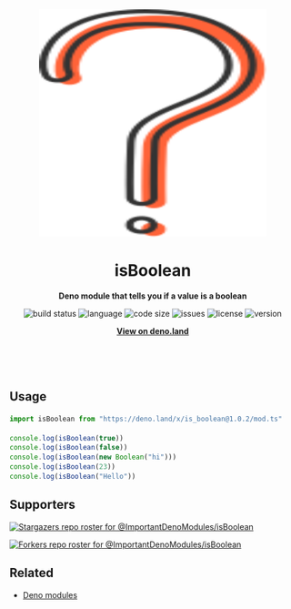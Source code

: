 <div align="center">
    <img src="assets/logo.svg" width="400" height="400" alt="quesiton mark">
    <h1>isBoolean</h1>
    <p>
        <b>Deno module that tells you if a value is a boolean</b>
    </p>
    <p>
        <img alt="build status" src="https://img.shields.io/github/workflow/status/ImportantDenoModules/isBoolean/Deno?label=checks" >
        <img alt="language" src="https://img.shields.io/github/languages/top/ImportantDenoModules/isBoolean" >
        <img alt="code size" src="https://img.shields.io/github/languages/code-size/ImportantDenoModules/isBoolean">
        <img alt="issues" src="https://img.shields.io/github/issues/ImportantDenoModules/isBoolean" >
        <img alt="license" src="https://img.shields.io/github/license/ImportantDenoModules/isBoolean">
        <img alt="version" src="https://img.shields.io/github/v/release/ImportantDenoModules/isBoolean">
    </p>
    <p>
        <b><a href="https://deno.land/x/is_boolean">View on deno.land</a></b>
    </p>
    <br>
    <br>
    <br>
</div>

## Usage

```ts
import isBoolean from "https://deno.land/x/is_boolean@1.0.2/mod.ts"

console.log(isBoolean(true))
console.log(isBoolean(false))
console.log(isBoolean(new Boolean("hi")))
console.log(isBoolean(23))
console.log(isBoolean("Hello"))
```

## Supporters

[![Stargazers repo roster for @ImportantDenoModules/isBoolean](https://reporoster.com/stars/ImportantDenoModules/isBoolean)](https://github.com/ImportantDenoModules/isBoolean/stargazers)

[![Forkers repo roster for @ImportantDenoModules/isBoolean](https://reporoster.com/forks/ImportantDenoModules/isBoolean)](https://github.com/ImportantDenoModules/isBoolean/network/members)

## Related

- [Deno modules](https://github.com/KhushrajRathod/DenoModules)
